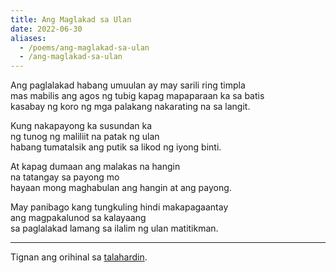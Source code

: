 ```yaml
---
title: Ang Maglakad sa Ulan
date: 2022-06-30
aliases:
  - /poems/ang-maglakad-sa-ulan
  - /ang-maglakad-sa-ulan
---
```

Ang paglalakad habang umuulan ay may sarili ring timpla  
mas mabilis ang agos ng tubig kapag mapaparaan ka sa batis  
kasabay ng koro ng mga palakang nakarating na sa langit.  

Kung nakapayong ka susundan ka  
ng tunog ng maliliit na patak ng ulan  
habang tumatalsik ang putik sa likod ng iyong binti.  

At kapag dumaan ang malakas na hangin  
na tatangay sa payong mo  
hayaan mong maghabulan ang hangin at ang payong.  

May panibago kang tungkuling hindi makapagaantay  
ang magpakalunod sa kalayaang  
sa paglalakad lamang sa ilalim ng ulan matitikman.

***
Tignan ang orihinal sa [talahardin](https://talahardin.vinceimbat.com/ang-maglakad-sa-ulan).